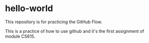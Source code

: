 # hello-world
This repository is for practicing the GitHub Flow.

This is a practice of how to use github and it's the first assignment of module CS615.
